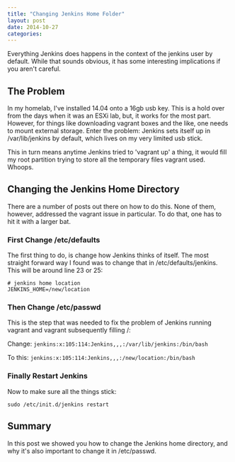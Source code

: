 ```yaml
---
title: "Changing Jenkins Home Folder"
layout: post
date: 2014-10-27
categories: 
---
```


Everything Jenkins does happens in the context of the jenkins user by default. While that sounds obvious, it has some interesting implications if you aren't careful. 

## The Problem

In my homelab, I've installed 14.04 onto a 16gb usb key. This is a hold over from the days when it was an ESXi lab, but, it works for the most part. However, for things like downloading vagrant boxes and the like, one needs to mount external storage. Enter the problem: Jenkins sets itself up in /var/lib/jenkins by default, which lives on my very limited usb stick.

This in turn means anytime Jenkins tried to 'vagrant up' a thing, it would fill my root partition trying to store all the temporary files vagrant used. Whoops.

## Changing the Jenkins Home Directory

There are a number of posts out there on how to do this. None of them, however, addressed the vagrant issue in particular. To do that, one has to hit it with a larger bat.

### First Change /etc/defaults

The first thing to do, is change how Jenkins thinks of itself. The most straight forward way I found was to change that in /etc/defaults/jenkins. This will be around line 23 or 25:

```
# jenkins home location
JENKINS_HOME=/new/location
```

### Then Change /etc/passwd

This is the step that was needed to fix the problem of Jenkins running vagrant and vagrant subsequently filling /:

Change:
```jenkins:x:105:114:Jenkins,,,:/var/lib/jenkins:/bin/bash```

To this:
```jenkins:x:105:114:Jenkins,,,:/new/location:/bin/bash```

### Finally Restart Jenkins

Now to make sure all the things stick:

```sudo /etc/init.d/jenkins restart```

## Summary

In this post we showed you how to change the Jenkins home directory, and why it's also important to change it in /etc/passwd.

